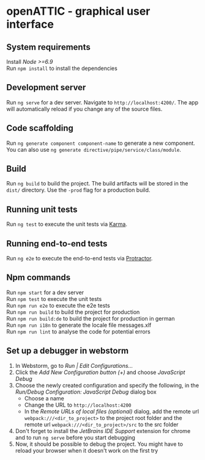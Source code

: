# openATTIC - graphical user interface

## System requirements
Install _Node >=6.9_<br>
Run `npm install` to install the dependencies

## Development server
Run `ng serve` for a dev server. Navigate to `http://localhost:4200/`. The app will automatically reload if you change any of the source files.

## Code scaffolding
Run `ng generate component component-name` to generate a new component. You can also use `ng generate directive/pipe/service/class/module`.

## Build
Run `ng build` to build the project. The build artifacts will be stored in the `dist/` directory. Use the `-prod` flag for a production build.

## Running unit tests
Run `ng test` to execute the unit tests via [Karma](https://karma-runner.github.io).

## Running end-to-end tests
Run `ng e2e` to execute the end-to-end tests via [Protractor](http://www.protractortest.org/).

## Npm commands
Run `npm start` for a dev server<br>
Run `npm test` to execute the unit tests<br>
Run `npm run e2e` to execute the e2e tests<br>
Run `npm run build` to build the project for production<br>
Run `npm run build:de` to build the project for production in german<br>
Run `npm run i18n` to generate the locale file messages.xlf<br>
Run `npm run lint` to analyse the code for potential errors

## Set up a debugger in webstorm
1. In Webstorm, go to _Run | Edit Configurations..._
2. Click the _Add New Configuration button (+)_ and choose _JavaScript Debug_
3. Choose the newly created configuration and specify the following, in the _Run/Debug Configuration: JavaScript Debug_ dialog box
    * Choose a name
    * Change the URL to `http://localhost:4200`
    * In the _Remote URLs of local files (optional)_ dialog, add the remote url `webpack:///<dir_to_project>` to the project root folder
    and the remote url `webpack:///<dir_to_project>/src` to the src folder
4. Don't forget to install the _JetBrains IDE Support_ extension for chrome and to run `ng serve` before you start debugging
5. Now, it should be possible to debug the project. You might have to reload your browser when it doesn't work on the first try